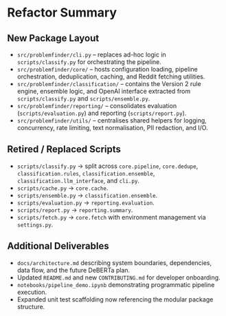 # Refactor Summary

## New Package Layout
- `src/problemfinder/cli.py` – replaces ad-hoc logic in `scripts/classify.py` for orchestrating the pipeline.
- `src/problemfinder/core/` – hosts configuration loading, pipeline orchestration, deduplication, caching, and Reddit fetching utilities.
- `src/problemfinder/classification/` – contains the Version 2 rule engine, ensemble logic, and OpenAI interface extracted from `scripts/classify.py` and `scripts/ensemble.py`.
- `src/problemfinder/reporting/` – consolidates evaluation (`scripts/evaluation.py`) and reporting (`scripts/report.py`).
- `src/problemfinder/utils/` – centralises shared helpers for logging, concurrency, rate limiting, text normalisation, PII redaction, and I/O.

## Retired / Replaced Scripts
- `scripts/classify.py` → split across `core.pipeline`, `core.dedupe`, `classification.rules`, `classification.ensemble`, `classification.llm_interface`, and `cli.py`.
- `scripts/cache.py` → `core.cache`.
- `scripts/ensemble.py` → `classification.ensemble`.
- `scripts/evaluation.py` → `reporting.evaluation`.
- `scripts/report.py` → `reporting.summary`.
- `scripts/fetch.py` → `core.fetch` with environment management via `settings.py`.

## Additional Deliverables
- `docs/architecture.md` describing system boundaries, dependencies, data flow, and the future DeBERTa plan.
- Updated `README.md` and new `CONTRIBUTING.md` for developer onboarding.
- `notebooks/pipeline_demo.ipynb` demonstrating programmatic pipeline execution.
- Expanded unit test scaffolding now referencing the modular package structure.
